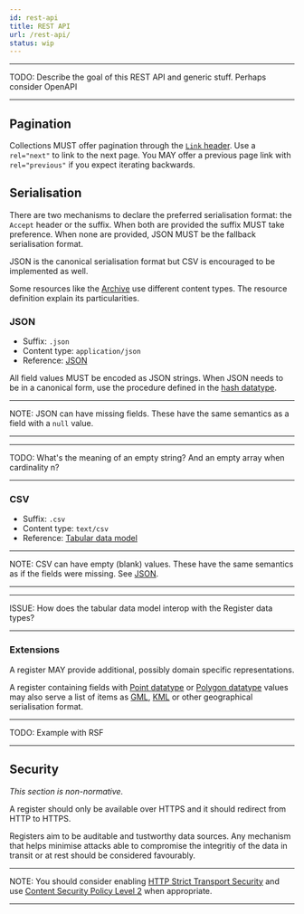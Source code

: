 ```yaml
---
id: rest-api
title: REST API
url: /rest-api/
status: wip
---
```


***
TODO: Describe the goal of this REST API and generic stuff. Perhaps consider
OpenAPI
***

## Pagination

Collections MUST offer pagination through the [`Link` header](@rfc8288).
Use a `rel="next"` to link to the next page. You MAY offer a previous page
link with `rel="previous"` if you expect iterating backwards.

## Serialisation

There are two mechanisms to declare the preferred serialisation format: the
`Accept` header or the suffix. When both are provided the suffix MUST take
preference. When none are provided, JSON MUST be the fallback serialisation
format.

JSON is the canonical serialisation format but CSV is encouraged to be
implemented as well.

Some resources like the [Archive](/rest-api/archive/) use different content
types. The resource definition explain its particularities.

### JSON

* Suffix: `.json`
* Content type: `application/json`
* Reference: [JSON](@rfc8259)

All field values MUST be encoded as JSON strings. When JSON needs to be in a
canonical form, use the procedure defined in the [hash
datatype](/datatypes/hash/).

***
NOTE: JSON can have missing fields. These have the same semantics as a field
with a `null` value.
***

***
TODO: What's the meaning of an empty string? And an empty array when
cardinality n?
***

### CSV

* Suffix: `.csv`
* Content type: `text/csv`
* Reference: [Tabular data model](@tabular-data-model)

***
NOTE: CSV can have empty (blank) values. These have the same semantics as if
the fields were missing. See [JSON](#json).
***

***
ISSUE: How does the tabular data model interop with the Register data types?
***

### Extensions

A register MAY provide additional, possibly domain specific representations.

A register containing fields with [Point datatype](/datatypes/point/) or
[Polygon datatype](/datatypes/polygon/) values may also serve a list of items
as [GML](@gml), [KML](@kml) or other geographical serialisation format.

***
TODO: Example with RSF
***


## Security

_This section is non-normative._

A register should only be available over HTTPS and it should redirect from
HTTP to HTTPS.

Registers aim to be auditable and tustworthy data sources. Any mechanism that
helps minimise attacks able to compromise the integritiy of the data in
transit or at rest should be considered favourably.

***
NOTE: You should consider enabling [HTTP Strict Transport Security](@rfc6797)
and use [Content Security Policy Level 2](@csp2) when appropriate.
***
